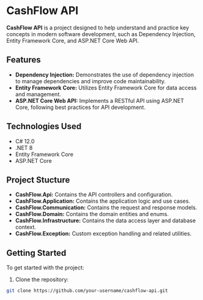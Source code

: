 # CashFlow API

**CashFlow API** is a project designed to help understand and practice key concepts in modern software development, such as Dependency Injection, Entity Framework Core, and ASP.NET Core Web API.

## Features

- **Dependency Injection:** Demonstrates the use of dependency injection to manage dependencies and improve code maintainability.  
- **Entity Framework Core:** Utilizes Entity Framework Core for data access and management.  
- **ASP.NET Core Web API:** Implements a RESTful API using ASP.NET Core, following best practices for API development.

## Technologies Used
* C# 12.0
* .NET 8
* Entity Framework Core
* ASP.NET Core

## Project Stucture
- **CashFlow.Api:** Contains the API controllers and configuration.
- **CashFlow.Application:** Contains the application logic and use cases.
- **CashFlow.Communication:** Contains the request and response models.
- **CashFlow.Domain:** Contains the domain entities and enums.
- **CashFlow.Infrastructure:** Contains the data access layer and database context.
- **CashFlow.Exception:** Custom exception handling and related utilities.

## Getting Started
To get started with the project:

1. Clone the repository:
```bash
git clone https://github.com/your-username/cashflow-api.git
```
